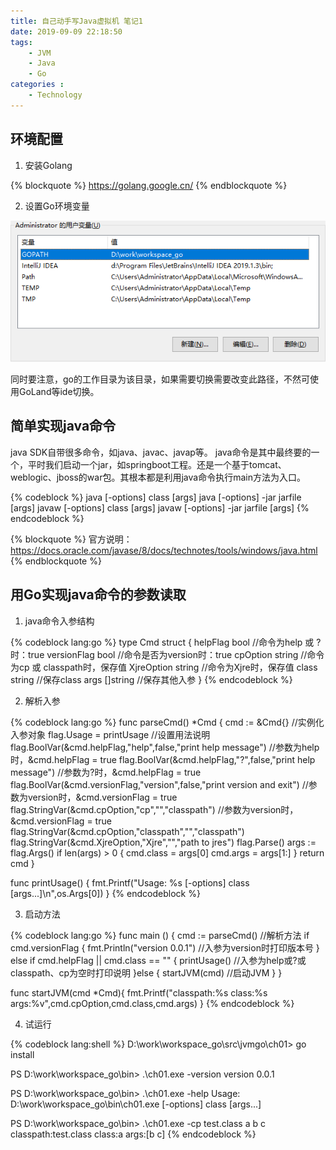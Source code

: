 ```yaml
---
title: 自己动手写Java虚拟机 笔记1
date: 2019-09-09 22:18:50
tags: 
    - JVM
    - Java
    - Go
categories :
    - Technology
---
```


## 环境配置
1. 安装Golang
   
{% blockquote %}
https://golang.google.cn/
{% endblockquote %}

2. 设置Go环境变量

![01](自己动手写Java虚拟机-笔记1/gopath.png)

同时要注意，go的工作目录为该目录，如果需要切换需要改变此路径，不然可使用GoLand等ide切换。
<!-- more -->

## 简单实现java命令
java SDK自带很多命令，如java、javac、javap等。
java命令是其中最终要的一个，平时我们启动一个jar，如springboot工程。还是一个基于tomcat、weblogic、jboss的war包。其根本都是利用java命令执行main方法为入口。

{% codeblock %}
java [-options] class [args]
java [-options] -jar jarfile [args]
javaw [-options] class [args]
javaw [-options] -jar jarfile [args]
{% endcodeblock %}

{% blockquote %}
官方说明：  https://docs.oracle.com/javase/8/docs/technotes/tools/windows/java.html
{% endblockquote %}

## 用Go实现java命令的参数读取
1. java命令入参结构

{% codeblock lang:go %}
type Cmd struct {
	helpFlag bool //命令为help 或 ? 时：true
	versionFlag bool //命令是否为version时：true
	cpOption string //命令为cp 或 classpath时，保存值
	XjreOption string //命令为Xjre时，保存值
	class string //保存class
	args []string //保存其他入参
}
{% endcodeblock %}

2. 解析入参

{% codeblock lang:go %}
func parseCmd() *Cmd {
	cmd := &Cmd{} //实例化入参对象
	flag.Usage = printUsage //设置用法说明
	flag.BoolVar(&cmd.helpFlag,"help",false,"print help message") //参数为help时，&cmd.helpFlag = true
	flag.BoolVar(&cmd.helpFlag,"?",false,"print help message") //参数为?时，&cmd.helpFlag = true
	flag.BoolVar(&cmd.versionFlag,"version",false,"print version and exit") //参数为version时，&cmd.versionFlag = true
	flag.StringVar(&cmd.cpOption,"cp","","classpath") //参数为version时，&cmd.versionFlag = true
	flag.StringVar(&cmd.cpOption,"classpath","","classpath")
	flag.StringVar(&cmd.XjreOption,"Xjre","","path to jres")
	flag.Parse()
	args := flag.Args()
	if len(args) > 0 {
		cmd.class = args[0]
		cmd.args = args[1:]
	}
	return cmd
}

func printUsage() {
	fmt.Printf("Usage: %s [-options] class [args...]\n",os.Args[0])
}
{% endcodeblock %}

3. 启动方法


{% codeblock lang:go %}
func main () {
	cmd := parseCmd() //解析方法
	if cmd.versionFlag {
		fmt.Println("version 0.0.1") //入参为version时打印版本号
	} else if cmd.helpFlag || cmd.class == "" {
		printUsage() //入参为help或?或classpath、cp为空时打印说明
	}else {
		startJVM(cmd) //启动JVM
	}
}

func startJVM(cmd *Cmd){
	fmt.Printf("classpath:%s class:%s args:%v",cmd.cpOption,cmd.class,cmd.args)
}
{% endcodeblock %}

4. 试运行

{% codeblock lang:shell %}
D:\work\workspace_go\src\jvmgo\ch01> go install

PS D:\work\workspace_go\bin> .\ch01.exe -version
version 0.0.1

PS D:\work\workspace_go\bin> .\ch01.exe -help
Usage: D:\work\workspace_go\bin\ch01.exe [-options] class [args...]

PS D:\work\workspace_go\bin> .\ch01.exe -cp test.class a b c
classpath:test.class class:a args:[b c]
{% endcodeblock %}